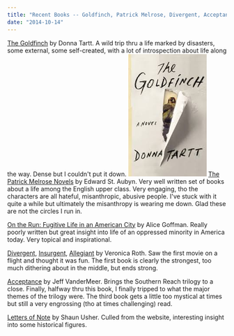 ```yaml
---
title: "Recent Books -- Goldfinch, Patrick Melrose, Divergent, Acceptance, etc"
date: "2014-10-14"
---
```


[The Goldfinch](http://www.amazon.com/Goldfinch-Donna-Tartt-ebook/dp/B00BAXFECK/) by Donna Tartt. A wild trip thru a life marked by disasters, some external, some self-created, with a lot of introspection about life along the way. Dense but I couldn't put it down. [![goldfinch](images/goldfinch.jpeg)](http://theludwigs.com/wp-content/uploads/2014/10/goldfinch.jpeg) [The Patrick Melrose Novels](http://www.amazon.com/Patrick-Melrose-Novels-Never-Mothers-ebook/dp/B00B8SAHJC) by Edward St. Aubyn. Very well written set of books about a life among the English upper class. Very engaging, tho the characters are all hateful, misanthropic, abusive people. I've stuck with it quite a while but ultimately the misanthropy is wearing me down. Glad these are not the circles I run in.

[On the Run: Fugitive Life in an American City](http://www.amazon.com/Run-Fugitive-Fieldwork-Encounters-Discoveries-ebook/dp/B00JHCNVNU) by Alice Goffman. Really poorly written but great insight into life of an oppressed minority in America today. Very topical and inspirational.

[Divergent](http://www.amazon.com/Divergent-Trilogy-Book-1-ebook/dp/B004CFA9RS), [Insurgent](http://www.amazon.com/Insurgent-Divergent-Trilogy-Book-2-ebook/dp/B00655U3WE), [Allegiant](http://www.amazon.com/Allegiant-Divergent-Trilogy-Book-3-ebook/dp/B00BD99JMW) by Veronica Roth. Saw the first movie on a flight and thought it was fun. The first book is clearly the strongest, too much dithering about in the middle, but ends strong.

[Acceptance](http://www.amazon.com/Acceptance-Novel-Southern-Reach-Trilogy-ebook/dp/B00ILWNU2E/) by Jeff VanderMeer. Brings the Southern Reach trilogy to a close. Finally, halfway thru this book, I finally tripped to what the major themes of the trilogy were. The third book gets a little too mystical at times but still a very engrossing (tho at times challenging) read.

[Letters of Note](http://www.amazon.com/Letters-Note-Collection-Correspondence-Deserving-ebook/dp/B00IPYLUO8) by Shaun Usher. Culled from the website, interesting insight into some historical figures.
